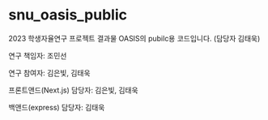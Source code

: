 # snu_oasis_public
2023 학생자율연구 프로젝트 결과물 OASIS의 pubilc용 코드입니다. (담당자 김태욱)

연구 책임자: 조민선

연구 참여자: 김은빛, 김태욱

프론트앤드(Next.js) 담당자: 김은빛, 김태욱

백앤드(express) 담당자: 김태욱
